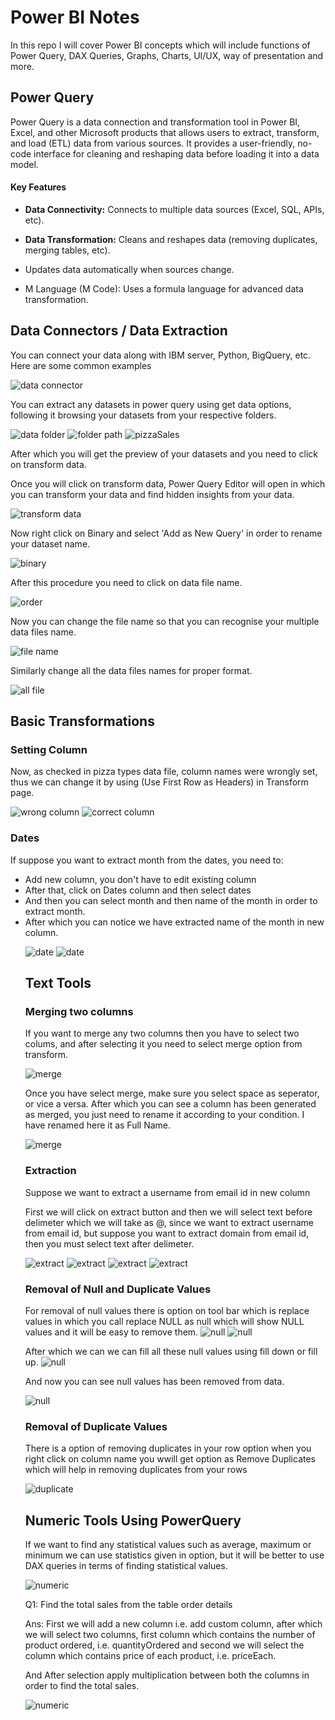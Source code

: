 <H1>Power BI Notes</H1>
<p>In this repo I will cover Power BI concepts which will include functions of Power Query, DAX Queries, Graphs, Charts, UI/UX, way of presentation and more.</p>

<H2>Power Query</H2>
<p>Power Query is a data connection and transformation tool in Power BI, Excel, and other Microsoft products that allows users to extract, transform, and load (ETL) data from various sources. 
It provides a user-friendly, no-code interface for cleaning and reshaping data before loading it into a data model.</p>

<h4>Key Features</h4>
<ul>
  <li><p><b>Data Connectivity:</b> Connects to multiple data sources (Excel, SQL, APIs, etc).</p></li>
  <li><p><b>Data Transformation:</b> Cleans and reshapes data (removing duplicates, merging tables, etc).</p></li>
  <li><p>Updates data automatically when sources change.</p></li>
  <li><p>M Language (M Code):</b> Uses a formula language for advanced data transformation.</p></li>
</ul>

<H2>Data Connectors / Data Extraction</H2>

<p>You can connect your data along with IBM server, Python, BigQuery, etc.
Here are some common examples</p>

<img src="images/dataConnector.png" alt="data connector">

<p>You can extract any datasets in power query using get data options, following it browsing your datasets from your respective folders.</p>

<img src="images/dataFolder.png" alt="data folder">
<img src="images/folderPath.png" alt="folder path">
<img src="images/pizzaSales.png" alt="pizzaSales">

<p>After which you will get the preview of your datasets and you need to click on transform data.</p>
<p>Once you will click on transform data, Power Query Editor will open in which you can transform your data and find hidden insights from your data.</p>

<img src="images/transformData.png" alt="transform data">

<p>Now right click on Binary and select 'Add as New Query' in order to rename your dataset name.</p>

<img src="images/binary.png" alt="binary">

<p>After this procedure you need to click on data file name.</p>

<img src="images/order.png" alt="order">

<p>Now you can change the file name so that you can recognise your multiple data files name.</p>

<img src="images/fileName.png" alt="file name">

<p>Similarly change all the data files names for proper format.</p>

<img src="images/allFiles.png" alt="all file">

<h2>Basic Transformations</h2>

<h3>Setting Column</h3>

<p>Now, as checked in pizza types data file, column names were wrongly set, thus we can change it by using (Use First Row as Headers) in Transform page.</p>

<img src="images/wrong_columns.png" alt="wrong column">
<img src="images/correct_columns.png" alt="correct column">

<h3>Dates</h3>

<p>If suppose you want to extract month from the dates, you need to:
<ul>
<li>Add new column, you don't have to edit existing column</li>
<li>After that, click on Dates column and then select dates</li>
<li>And then you can select month and then name of the month in order to extract month.</li>
<li>After which you can notice we have extracted name of the month in new column.</li></p>

<img src="images/date1.png" alt="date">
<img src="images/date2.png" alt="date">

<h2>Text Tools</h2>
<h3>Merging two columns</h3>
<p>If you want to merge any two columns then you have to select two colums, and after selecting it you need to select merge option from transform.</p>

<img src="images/merge1.png" alt="merge">

<p>Once you have select merge, make sure you select space as seperator, or vice a versa.
After which you can see a column has been generated as merged, you just need to rename it according to your condition. I have renamed here it as Full Name.</p>

<img src="images/merge2.png" alt="merge">

<h3>Extraction</h3>
<p>Suppose we want to extract a username from email id in new column<p>

<p>First we will click on extract button and then we will select text before delimeter which we will take as @, since we want to extract username from email id, but suppose you want to extract domain from email id, then you must select text after delimeter.<p>

<img src="images/extract1.png" alt="extract">
<img src="images/extract2.png" alt="extract">
<img src="images/extract3.png" alt="extract">
<img src="images/extract4.png" alt="extract">

<h3>Removal of Null and Duplicate Values</h3>

<p>For removal of null values there is option on tool bar which is replace values in which you call replace NULL as null which will show NULL values and it will be easy to remove them.

<img src="images/null1.png" alt="null">
<img src="images/null2.png" alt="null">

<p>After which we can we can fill all these null values using fill down or fill up.

<img src="images/null3.png" alt="null">

<p> And now you can see null values has been removed from data.</p>

<img src="images/null4.png" alt="null">

<h3>Removal of Duplicate Values</h3>

<p>There is a option of removing duplicates in your row option when you right click on column name you wwill get option as Remove Duplicates which will help in removing duplicates from your rows</p>

<img src="images/duplicate1.png" alt="duplicate">

<h2>Numeric Tools Using PowerQuery</h2>

<p>If we want to find any statistical values such as average, maximum or minimum we can use statistics given in option, but it will be better to use DAX queries in terms of finding statistical values.</p>

<img src="images/num1.png" alt="numeric">

<p>Q1: Find the total sales from the table order details</p>

<p>Ans: First we will add a new column i.e. add custom column, after which we will select two columns, first column which contains the number of product ordered, i.e. quantityOrdered and second we will select the column which contains price of each product, i.e. priceEach.</p>

<p>And After selection apply multiplication between both the columns in order to find the total sales.</p>

<img src="images/num2.png" alt="numeric">